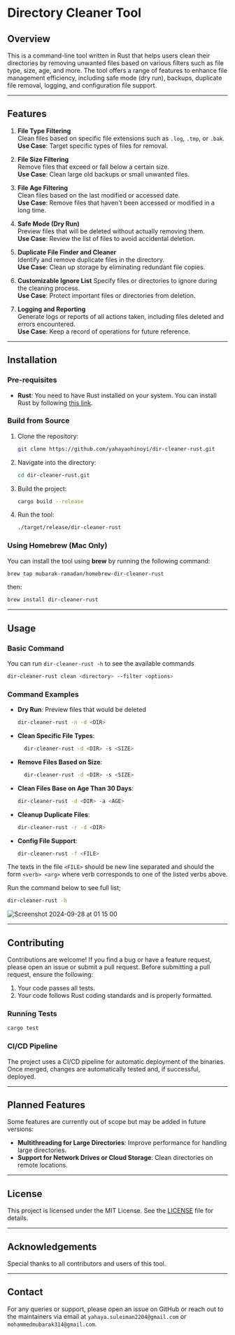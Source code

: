 
# Directory Cleaner Tool

## **Overview**
This is a command-line tool written in Rust that helps users clean their directories by removing unwanted files based on various filters such as file type, size, age, and more. The tool offers a range of features to enhance file management efficiency, including safe mode (dry run), backups, duplicate file removal, logging, and configuration file support.

---

## **Features**
1. **File Type Filtering**  
   Clean files based on specific file extensions such as `.log`, `.tmp`, or `.bak`.  
   **Use Case**: Target specific types of files for removal.

2. **File Size Filtering**  
   Remove files that exceed or fall below a certain size.  
   **Use Case**: Clean large old backups or small unwanted files.

3. **File Age Filtering**  
   Clean files based on the last modified or accessed date.  
   **Use Case**: Remove files that haven't been accessed or modified in a long time.

4. **Safe Mode (Dry Run)**  
   Preview files that will be deleted without actually removing them.  
   **Use Case**: Review the list of files to avoid accidental deletion.

5. **Duplicate File Finder and Cleaner**  
   Identify and remove duplicate files in the directory.  
   **Use Case**: Clean up storage by eliminating redundant file copies.

6. **Customizable Ignore List**
   Specify files or directories to ignore during the cleaning process.  
   **Use Case**: Protect important files or directories from deletion.

7. **Logging and Reporting**  
   Generate logs or reports of all actions taken, including files deleted and errors encountered.  
   **Use Case**: Keep a record of operations for future reference.

---

## **Installation**

### **Pre-requisites**
- **Rust**: You need to have Rust installed on your system. You can install Rust by following [this link](https://www.rust-lang.org/tools/install).

### **Build from Source**
1. Clone the repository:
   ```bash
   git clone https://github.com/yahayaohinoyi/dir-cleaner-rust.git
   ```
2. Navigate into the directory:
   ```bash
   cd dir-cleaner-rust.git
   ```
3. Build the project:
   ```bash
   cargo build --release
   ```
4. Run the tool:
   ```bash
   ./target/release/dir-cleaner-rust
   ```

### **Using Homebrew (Mac Only)**
You can install the tool using **brew** by running the following command:
```bash
brew tap mubarak-ramadan/homebrew-dir-cleaner-rust
```
then:
```bash
brew install dir-cleaner-rust
```

---

## **Usage**

### **Basic Command**

You can run `dir-cleaner-rust -h` to see the available commands

```bash
dir-cleaner-rust clean <directory> --filter <options>
```

### **Command Examples**
- **Dry Run**: Preview files that would be deleted
  ```bash
  dir-cleaner-rust -n -d <DIR>
  ```

- **Clean Specific File Types**:
  ```bash
    dir-cleaner-rust -d <DIR> -s <SIZE>
  ```

- **Remove Files Based on Size**:
  ```bash
    dir-cleaner-rust -d <DIR> -s <SIZE>
  ```

- **Clean Files Base on Age Than 30 Days**:
  ```bash
  dir-cleaner-rust -d <DIR> -a <AGE>
  ```

- **Cleanup Duplicate Files**:
  ```bash
  dir-cleaner-rust -r -d <DIR>
  ```

- **Config File Support**:
  ```bash
  dir-cleaner-rust -f <FILE>
  ```

The texts in the file `<FILE>` should be new line separated and should the form `<verb> <arg>` where verb corresponds to one of the listed verbs above.   

Run the command below to see full list;
  ```bash
  dir-cleaner-rust -h
  ```

![Screenshot 2024-09-28 at 01 15 00](https://github.com/user-attachments/assets/3dab9a73-d613-4f08-bb05-4485500f6cdd)

---

## **Contributing**

Contributions are welcome! If you find a bug or have a feature request, please open an issue or submit a pull request. Before submitting a pull request, ensure the following:

1. Your code passes all tests.
2. Your code follows Rust coding standards and is properly formatted.

### **Running Tests**
```bash
cargo test
```

### **CI/CD Pipeline**
The project uses a CI/CD pipeline for automatic deployment of the binaries. Once merged, changes are automatically tested and, if successful, deployed.

---

## **Planned Features**

Some features are currently out of scope but may be added in future versions:
- **Multithreading for Large Directories**: Improve performance for handling large directories.
- **Support for Network Drives or Cloud Storage**: Clean directories on remote locations.

---

## **License**
This project is licensed under the MIT License. See the [LICENSE](./LICENSE) file for details.

---

## **Acknowledgements**
Special thanks to all contributors and users of this tool.

---

## **Contact**
For any queries or support, please open an issue on GitHub or reach out to the maintainers via email at `yahaya.suleiman2204@gmail.com` or `mohammedmubarak314@gmail.com`.
